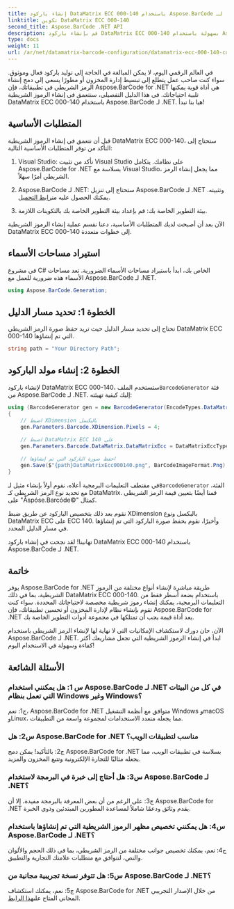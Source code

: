 ```yaml
---
title: إنشاء باركود DataMatrix ECC 000-140 باستخدام Aspose.BarCode لـ .NET
linktitle: تكوين DataMatrix ECC 000-140
second_title: Aspose.BarCode .NET API
description: قم بإنشاء باركود DataMatrix ECC 000-140 بسهولة باستخدام Aspose.BarCode لـ .NET. تعزيز الكفاءة في إدارة المخزون وأكثر من ذلك.
type: docs
weight: 11
url: /ar/net/datamatrix-barcode-configuration/datamatrix-ecc-000-140-configuration/
---
```

في العالم الرقمي اليوم، لا يمكن المبالغة في الحاجة إلى توليد باركود فعال وموثوق. سواء كنت صاحب عمل يتطلع إلى تبسيط إدارة المخزون أو مطورًا يسعى إلى دمج إنشاء الرمز الشريطي في تطبيقاتك، فإن Aspose.BarCode for .NET هي أداة قوية يمكنها تلبية احتياجاتك. في هذا الدليل التفصيلي، سنتعمق في إنشاء الرموز الشريطية DataMatrix ECC 000-140 باستخدام Aspose.BarCode لـ .NET. هيا بنا نبدأ!

## المتطلبات الأساسية

قبل أن نتعمق في إنشاء الرموز الشريطية DataMatrix ECC 000-140، ستحتاج إلى التأكد من توفر المتطلبات الأساسية التالية:

1. Visual Studio: تأكد من تثبيت Visual Studio على نظامك. يتكامل Aspose.BarCode for .NET بسلاسة مع Visual Studio، مما يجعل إنشاء الرمز الشريطي أمرًا سهلاً.

2.  Aspose.BarCode لـ .NET: ستحتاج إلى تنزيل Aspose.BarCode لـ .NET وتثبيته. يمكنك الحصول عليه من[رابط التحميل](https://releases.aspose.com/barcode/net/).

3. بيئة التطوير الخاصة بك: قم بإعداد بيئة التطوير الخاصة بك بالتكوينات اللازمة.

الآن بعد أن أصبحت لديك المتطلبات الأساسية، دعنا نقسم عملية إنشاء الرموز الشريطية DataMatrix ECC 000-140 إلى خطوات متعددة.

## استيراد مساحات الأسماء

في مشروع C# الخاص بك، ابدأ باستيراد مساحات الأسماء الضرورية. تعد مساحات الأسماء هذه ضرورية للعمل مع Aspose.BarCode لـ .NET.

```csharp
using Aspose.BarCode.Generation;
```

## الخطوة 1: تحديد مسار الدليل

تحتاج إلى تحديد مسار الدليل حيث تريد حفظ صورة الرمز الشريطي DataMatrix ECC 000-140 التي تم إنشاؤها.

```csharp
string path = "Your Directory Path";
```

## الخطوة 2: إنشاء مولد الباركود

 لإنشاء باركود DataMatrix ECC 000-140، ستستخدم الملف`BarcodeGenerator` فئة من Aspose.BarCode لـ .NET. إليك كيفية تهيئته:

```csharp
using (BarcodeGenerator gen = new BarcodeGenerator(EncodeTypes.DataMatrix, "Åspóse.Barcóde©"))
{
    // اضبط XDimension بالبكسل
    gen.Parameters.Barcode.XDimension.Pixels = 4;
    
    // اضبط DataMatrix ECC على 140
    gen.Parameters.Barcode.DataMatrix.DataMatrixEcc = DataMatrixEccType.Ecc140;

    // احفظ صورة الباركود التي تم إنشاؤها
    gen.Save($"{path}DataMatrixEcc000140.png", BarCodeImageFormat.Png);
}
```

 في مقتطف التعليمات البرمجية أعلاه، نقوم أولاً بإنشاء مثيل لـ`BarcodeGenerator` الفئة، مع تحديد نوع الرمز الشريطي كـ DataMatrix. قمنا أيضًا بتعيين قيمة الرمز الشريطي على "Åspóse.Barcóde©" كمثال.

نقوم بعد ذلك بتخصيص الباركود عن طريق ضبط XDimension بالبكسل ونوع DataMatrix ECC على ECC 140. وأخيرًا، نقوم بحفظ صورة الباركود التي تم إنشاؤها في مسار الدليل المحدد.

تهانينا! لقد نجحت في إنشاء باركود DataMatrix ECC 000-140 باستخدام Aspose.BarCode لـ .NET.

## خاتمة

يوفر Aspose.BarCode for .NET طريقة مباشرة لإنشاء أنواع مختلفة من الرموز الشريطية، بما في ذلك DataMatrix ECC 000-140. باستخدام بضعة أسطر فقط من التعليمات البرمجية، يمكنك إنشاء رموز شريطية مخصصة لاحتياجاتك المحددة. سواء كنت تقوم بإنشاء نظام لإدارة المخزون أو تحسين تطبيقاتك، فإن Aspose.BarCode for .NET يعد أداة قيمة يجب أن تمتلكها في مجموعة أدوات التطوير الخاصة بك.

الآن، حان دورك لاستكشاف الإمكانيات التي لا نهاية لها لإنشاء الرمز الشريطي باستخدام Aspose.BarCode لـ .NET. ابدأ في إنشاء الرموز الشريطية التي تجعل مشاريعك أكثر كفاءة وسهولة في الاستخدام اليوم!

## الأسئلة الشائعة

### س 1: هل يمكنني استخدام Aspose.BarCode لـ .NET في كل من البيئات التي تعمل بنظام Windows وغير Windows؟

ج1: نعم، Aspose.BarCode for .NET متوافق مع أنظمة التشغيل Windows وmacOS وLinux، مما يجعله متعدد الاستخدامات لمجموعة واسعة من التطبيقات.

### س2: هل Aspose.BarCode for .NET مناسب لتطبيقات الويب؟

ج2: بالتأكيد! يمكن دمج Aspose.BarCode for .NET بسلاسة في تطبيقات الويب، مما يجعله مثاليًا للتجارة الإلكترونية وتتبع المخزون والمزيد.

### س3: هل أحتاج إلى خبرة في البرمجة لاستخدام Aspose.BarCode لـ .NET؟

ج3: على الرغم من أن بعض المعرفة بالبرمجة مفيدة، إلا أن Aspose.BarCode for .NET يقدم وثائق ودعمًا شاملاً لمساعدة المطورين المبتدئين وذوي الخبرة.

### س4: هل يمكنني تخصيص مظهر الرموز الشريطية التي تم إنشاؤها باستخدام Aspose.BarCode لـ .NET؟

ج4: نعم، يمكنك تخصيص جوانب مختلفة من الرمز الشريطي، بما في ذلك الحجم والألوان والنص، لتتوافق مع متطلبات علامتك التجارية والتطبيق.

### س5: هل تتوفر نسخة تجريبية مجانية من Aspose.BarCode لـ .NET؟

 ج5: نعم، يمكنك استكشاف Aspose.BarCode for .NET من خلال الإصدار التجريبي المجاني المتاح على[هذا الرابط](https://releases.aspose.com/).